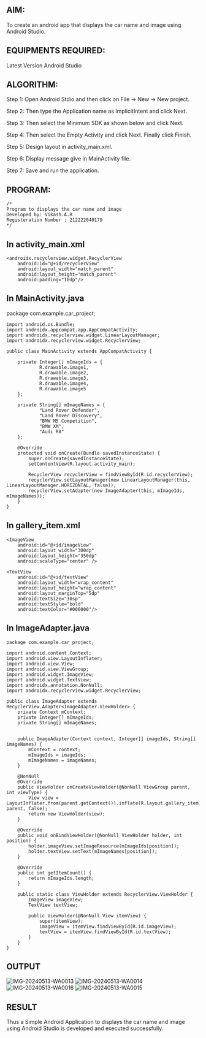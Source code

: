 ## AIM:

To create an android app that displays the car name and image using Android Studio.

## EQUIPMENTS REQUIRED:

Latest Version Android Studio

## ALGORITHM:

Step 1: Open Android Stdio and then click on File -> New -> New project.

Step 2: Then type the Application name as ImplicitIntent and click Next.

Step 3: Then select the Minimum SDK as shown below and click Next.

Step 4: Then select the Empty Activity and click Next. Finally click Finish.

Step 5: Design layout in activity_main.xml.

Step 6: Display message give in MainActivity file.

Step 7: Save and run the application.


## PROGRAM:
```
/*
Program to displays the car name and image
Developed by: Vikash.A.R
Registeration Number : 212222040179
*/
```

## In activity_main.xml

   <?xml version="1.0" encoding="utf-8"?>
<RelativeLayout xmlns:android="http://schemas.android.com/apk/res/android"
    xmlns:tools="http://schemas.android.com/tools"
    android:layout_width="match_parent"
    android:layout_height="match_parent"
    tools:context=".MainActivity">

    <androidx.recyclerview.widget.RecyclerView
        android:id="@+id/recyclerView"
        android:layout_width="match_parent"
        android:layout_height="match_parent"
        android:padding="10dp"/>

</RelativeLayout>


## In MainActivity.java

   package com.example.car_project;

    import android.os.Bundle;
    import androidx.appcompat.app.AppCompatActivity;
    import androidx.recyclerview.widget.LinearLayoutManager;
    import androidx.recyclerview.widget.RecyclerView;
    
    public class MainActivity extends AppCompatActivity {
    
        private Integer[] mImageIds = {
                R.drawable.image1,
                R.drawable.image2,
                R.drawable.image3,
                R.drawable.image4,
                R.drawable.image5
        };
    
        private String[] mImageNames = {
                "Land Rover Defender",
                "Land Rover Discovery",
                "BMW M5 Competition",
                "BMW XM",
                "Audi R8"
        };
    
        @Override
        protected void onCreate(Bundle savedInstanceState) {
            super.onCreate(savedInstanceState);
            setContentView(R.layout.activity_main);
    
            RecyclerView recyclerView = findViewById(R.id.recyclerView);
            recyclerView.setLayoutManager(new LinearLayoutManager(this, LinearLayoutManager.HORIZONTAL, false));
            recyclerView.setAdapter(new ImageAdapter(this, mImageIds, mImageNames));
        }
    }

## In gallery_item.xml

<?xml version="1.0" encoding="utf-8"?>
<LinearLayout xmlns:android="http://schemas.android.com/apk/res/android"
    android:layout_width="match_parent"
    android:layout_height="wrap_content"
    android:orientation="vertical"
    android:gravity="center">

    <ImageView
        android:id="@+id/imageView"
        android:layout_width="300dp"
        android:layout_height="350dp"
        android:scaleType="center" />

    <TextView
        android:id="@+id/textView"
        android:layout_width="wrap_content"
        android:layout_height="wrap_content"
        android:layout_marginTop="5dp"
        android:textSize="30sp"
        android:textStyle="bold"
        android:textColor="#000000"/>

</LinearLayout>

## In ImageAdapter.java

    package com.example.car_project;
    
    import android.content.Context;
    import android.view.LayoutInflater;
    import android.view.View;
    import android.view.ViewGroup;
    import android.widget.ImageView;
    import android.widget.TextView;
    import androidx.annotation.NonNull;
    import androidx.recyclerview.widget.RecyclerView;
    
    public class ImageAdapter extends RecyclerView.Adapter<ImageAdapter.ViewHolder> {
        private Context mContext;
        private Integer[] mImageIds;
        private String[] mImageNames;
        
    
        public ImageAdapter(Context context, Integer[] imageIds, String[] imageNames) {
            mContext = context;
            mImageIds = imageIds;
            mImageNames = imageNames;
        }
    
        @NonNull
        @Override
        public ViewHolder onCreateViewHolder(@NonNull ViewGroup parent, int viewType) {
            View view = LayoutInflater.from(parent.getContext()).inflate(R.layout.gallery_item, parent, false);
            return new ViewHolder(view);
        }
    
        @Override
        public void onBindViewHolder(@NonNull ViewHolder holder, int position) {
            holder.imageView.setImageResource(mImageIds[position]);
            holder.textView.setText(mImageNames[position]);
        }
    
        @Override
        public int getItemCount() {
            return mImageIds.length;
        }
    
        public static class ViewHolder extends RecyclerView.ViewHolder {
            ImageView imageView;
            TextView textView;
    
            public ViewHolder(@NonNull View itemView) {
                super(itemView);
                imageView = itemView.findViewById(R.id.imageView);
                textView = itemView.findViewById(R.id.textView);
            }
        }
    }


## OUTPUT

![IMG-20240513-WA0013](https://github.com/VIKASHAR/Car_Project/assets/119405655/5fb0705b-bd3d-4f19-9f2b-fbcfc7bbe297)
![IMG-20240513-WA0014](https://github.com/VIKASHAR/Car_Project/assets/119405655/67129ea3-7f83-429e-8e2a-faf2550d5015)
![IMG-20240513-WA0016](https://github.com/VIKASHAR/Car_Project/assets/119405655/1f74e8be-df35-41b5-9eff-13b53787fd0a)
![IMG-20240513-WA0015](https://github.com/VIKASHAR/Car_Project/assets/119405655/1a29eb13-265a-4957-882a-92e72798a382)

## RESULT
Thus a Simple Android Application to displays the car name and image using Android Studio is developed and executed successfully.
